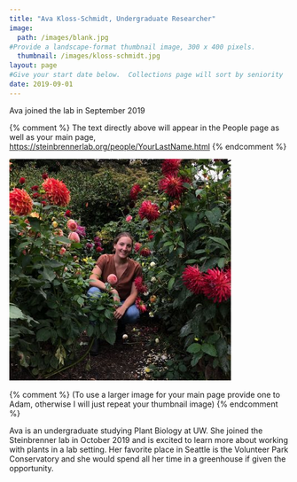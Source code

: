 ```yaml
---
title: "Ava Kloss-Schmidt, Undergraduate Researcher"
image: 
  path: /images/blank.jpg
#Provide a landscape-format thumbnail image, 300 x 400 pixels.
  thumbnail: /images/kloss-schmidt.jpg
layout: page
#Give your start date below.  Collections page will sort by seniority
date: 2019-09-01
---
```


Ava joined the lab in September 2019

{% comment %}
The text directly above will appear in the People page as well as your main page, https://steinbrennerlab.org/people/YourLastName.html
{% endcomment %}

<img src="/images/kloss-schmidt2.jpg" class="align-left" alt="">

<BR CLEAR="left">

{% comment %}
(To use a larger image for your main page provide one to Adam, otherwise I will just repeat your thumbnail image)
{% endcomment %}

Ava is an undergraduate studying Plant Biology at UW. She joined the Steinbrenner lab in October 2019 and is excited to learn more about working with plants in a lab setting. Her favorite place in Seattle is the Volunteer Park Conservatory and she would spend all her time in a greenhouse if given the opportunity. 